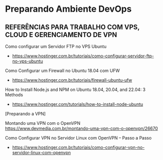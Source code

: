 # Preparando Ambiente DevOps

## REFERÊNCIAS PARA TRABALHO COM VPS, CLOUD E GERENCIAMENTO DE VPN

Como configurar um Servidor FTP no VPS Ubuntu
- https://www.hostinger.com.br/tutoriais/como-configurar-servidor-ftp-no-vps-ubuntu 

Como Configurar um Firewall no Ubuntu 18.04 com UFW
- https://www.hostinger.com.br/tutoriais/firewall-ubuntu-ufw

How to Install Node.js and NPM on Ubuntu 18.04, 20.04, and 22.04: 3 Methods
- https://www.hostinger.com/tutorials/how-to-install-node-ubuntu

[Preparando a VPN]

Montando uma VPN com o OpenVPN
https://www.devmedia.com.br/montando-uma-vpn-com-o-openvpn/26670

Como Configurar VPN no Servidor Linux com OpenVPN – Passo a Passo
- https://www.hostinger.com.br/tutoriais/como-configurar-vpn-no-servidor-linux-com-openvpn 


